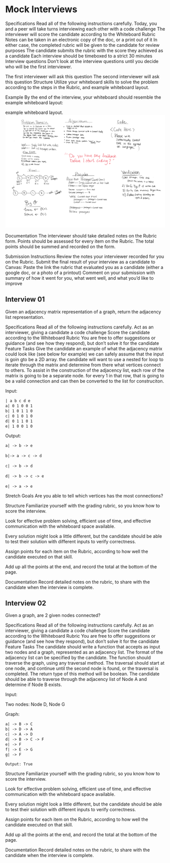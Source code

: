 # Mock Interviews
Specifications
Read all of the following instructions carefully.
Today, you and a peer will take turns interviewing each other with a code challenge
The interviewer will score the candidate according to the Whiteboard Rubric
Notes can be taken in an electronic copy of the doc, or a print out of it
In either case, the completed rubric will be given to the candidate for review purposes
The candidate submits the rubric with the score they achieved as a candidate
Each interview should be timeboxed to a strict 30 minutes
Interview questions
Don’t look at the interview questions until you decide who will be the first interviewer.

The first interviewer will ask this question
The second interviewer will ask this question
Structure
Utilize your whiteboard skills to solve the problem according to the steps in the Rubric, and example whiteboard layout.

Example
By the end of the interview, your whiteboard should resemble the example whiteboard layout:

example whiteboard layout.
![WB](./assets/DataStructuresWhiteboard.png)

Documentation
The interviewer should take detailed notes on the Rubric form. Points should be assessed for every item on the Rubric. The total points should be summed and recorded on the form.

Submission Instructions
Review the notes your interviewer recorded for you on the Rubric.
Submit the final result of your interview as a candidate to Canvas:
Paste the link the rubric that evaluated you as a candidate (either a google doc, or a photo of a printout)
Comment on your submission with summary of how it went for you, what went well, and what you’d like to improve

## Interview 01

Given an adjacency matrix representation of a graph, return the adjacency list representation.

Specifications
Read all of the following instructions carefully.
Act as an interviewer, giving a candidate a code challenge
Score the candidate according to the Whiteboard Rubric
You are free to offer suggestions or guidance (and see how they respond), but don’t solve it for the candidate
Feature Tasks
Give the candidate an example of what the adjacency matrix could look like (see below for example)
we can safely assume that the input is goin gto be a 2D array.
the candidate will want to use a nested for loop to iterate through the matrix and determine from there what vertices connect to others.
To assist in the construction of the adjacency list, each row of the matrix is going to be a separate node.
for every 1 in that row, that is going to be a valid connection and can then be converted to the list for construciton.

Input:
``` 
| a b c d e 
a| 0 1 0 0 1 
b| 1 0 1 1 0
c| 0 1 0 1 0 
d| 0 1 1 0 1 
e| 1 0 0 1 0
```

Output:
```
a| -> b -> e

b|-> a -> c -> d

c| -> b -> d

d| -> b -> c -> e

e| -> a -> e
```

Stretch Goals
Are you able to tell which vertices has the most connections?

Structure
Familiarize yourself with the grading rubric, so you know how to score the interview.

Look for effective problem solving, efficient use of time, and effective communication with the whiteboard space available.

Every solution might look a little different, but the candidate should be able to test their solution with different inputs to verify correctness.

Assign points for each item on the Rubric, according to how well the candidate executed on that skill.

Add up all the points at the end, and record the total at the bottom of the page.

Documentation
Record detailed notes on the rubric, to share with the candidate when the interview is complete.

## Interview 02

Given a graph, are 2 given nodes connected?

Specifications
Read all of the following instructions carefully.
Act as an interviewer, giving a candidate a code challenge
Score the candidate according to the Whiteboard Rubric
You are free to offer suggestions or guidance (and see how they respond), but don’t solve it for the candidate
Feature Tasks
The candidate should write a function that accepts as input two nodes and a graph, represented as an adjacency list.
The format of the adjacency list can be specified by the candidate.
The function should traverse the graph, using any traversal method.
The traversal should start at one node, and continue until the second node is found, or the traversal is completed.
The return type of this method will be boolean.
The candidate should be able to traverse through the adjacency list of Node A and determine if Node B exists.

Input:

Two nodes: Node D, Node G

Graph:
```
a| -> B -> C
b| -> D -> A
c| -> A -> D
d| -> B -> C -> F
e| -> F
f| -> E -> G
g| -> F
```
```
Output: True
```
Structure
Familiarize yourself with the grading rubric, so you know how to score the interview.

Look for effective problem solving, efficient use of time, and effective communication with the whiteboard space available.

Every solution might look a little different, but the candidate should be able to test their solution with different inputs to verify correctness.

Assign points for each item on the Rubric, according to how well the candidate executed on that skill.

Add up all the points at the end, and record the total at the bottom of the page.

Documentation
Record detailed notes on the rubric, to share with the candidate when the interview is complete.